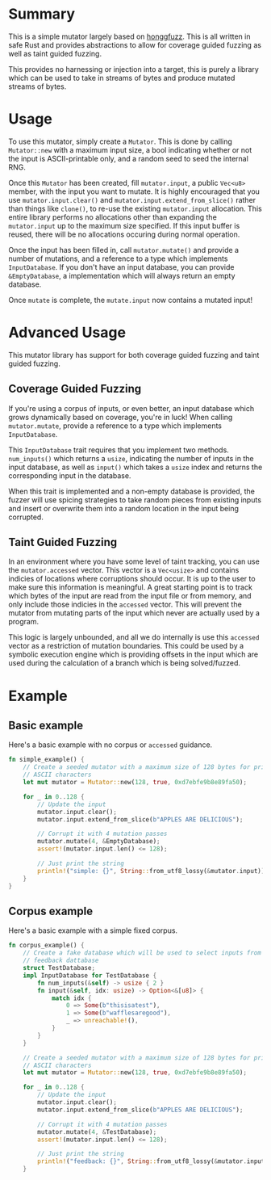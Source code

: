 # Summary

This is a simple mutator largely based on
[honggfuzz](https://github.com/google/honggfuzz). This is all written in safe
Rust and provides abstractions to allow for coverage guided fuzzing as well as
taint guided fuzzing.

This provides no harnessing or injection into a target, this is purely a
library which can be used to take in streams of bytes and produce mutated
streams of bytes.

# Usage

To use this mutator, simply create a `Mutator`. This is done by calling
`Mutator::new` with a maximum input size, a bool indicating whether or not the
input is ASCII-printable only, and a random seed to seed the internal RNG.

Once this `Mutator` has been created, fill `mutator.input`, a public `Vec<u8>`
member, with the input you want to mutate. It is highly encouraged that you use
`mutator.input.clear()` and `mutator.input.extend_from_slice()` rather than
things like `clone()`, to re-use the existing `mutator.input` allocation. This
entire library performs no allocations other than expanding the `mutator.input`
up to the maximum size specified. If this input buffer is reused, there will be
no allocations occuring during normal operation.

Once the input has been filled in, call `mutator.mutate()` and provide a
number of mutations, and a reference to a type which implements
`InputDatabase`. If you don't have an input database, you can provide
`&EmptyDatabase`, a implementation which will always return an empty database.

Once `mutate` is complete, the `mutate.input` now contains a mutated input!

# Advanced Usage

This mutator library has support for both coverage guided fuzzing and taint
guided fuzzing.

## Coverage Guided Fuzzing

If you're using a corpus of inputs, or even better, an input database which
grows dynamically based on coverage, you're in luck! When calling
`mutator.mutate`, provide a reference to a type which implements
`InputDatabase`.

This `InputDatabase` trait requires that you implement two methods.
`num_inputs()` which returns a `usize`, indicating the number of inputs in the
input database, as well as `input()` which takes a `usize` index and returns
the corresponding input in the database.

When this trait is implemented and a non-empty database is provided, the fuzzer
will use spicing strategies to take random pieces from existing inputs and
insert or overwrite them into a random location in the input being corrupted.

## Taint Guided Fuzzing

In an environment where you have some level of taint tracking, you can use the
`mutator.accessed` vector. This vector is a `Vec<usize>` and contains indicies
of locations where corruptions should occur. It is up to the user to make sure
this information is meaningful. A great starting point is to track which bytes
of the input are read from the input file or from memory, and only include
those indicies in the `accessed` vector. This will prevent the mutator from
mutating parts of the input which never are actually used by a program.

This logic is largely unbounded, and all we do internally is use this
`accessed` vector as a restriction of mutation boundaries. This could be used
by a symbolic execution engine which is providing offsets in the input
which are used during the calculation of a branch which is being solved/fuzzed.

# Example

## Basic example

Here's a basic example with no corpus or `accessed` guidance.

```rust
fn simple_example() {
    // Create a seeded mutator with a maximum size of 128 bytes for printable
    // ASCII characters
    let mut mutator = Mutator::new(128, true, 0xd7ebfe9b8e89fa50);

    for _ in 0..128 {
        // Update the input
        mutator.input.clear();
        mutator.input.extend_from_slice(b"APPLES ARE DELICIOUS");

        // Corrupt it with 4 mutation passes
        mutator.mutate(4, &EmptyDatabase);
        assert!(mutator.input.len() <= 128);

        // Just print the string
        println!("simple: {}", String::from_utf8_lossy(&mutator.input));
    }
}
```

## Corpus example

Here's a basic example with a simple fixed corpus.

```rust
fn corpus_example() {
    // Create a fake database which will be used to select inputs from a fake
    // feedback dattabase
    struct TestDatabase;
    impl InputDatabase for TestDatabase {
        fn num_inputs(&self) -> usize { 2 }
        fn input(&self, idx: usize) -> Option<&[u8]> {
            match idx {
                0 => Some(b"thisisatest"),
                1 => Some(b"wafflesaregood"),
                _ => unreachable!(),
            }
        }
    }

    // Create a seeded mutator with a maximum size of 128 bytes for printable
    // ASCII characters
    let mut mutator = Mutator::new(128, true, 0xd7ebfe9b8e89fa50);

    for _ in 0..128 {
        // Update the input
        mutator.input.clear();
        mutator.input.extend_from_slice(b"APPLES ARE DELICIOUS");

        // Corrupt it with 4 mutation passes
        mutator.mutate(4, &TestDatabase);
        assert!(mutator.input.len() <= 128);

        // Just print the string
        println!("feedback: {}", String::from_utf8_lossy(&mutator.input));
    }
```

